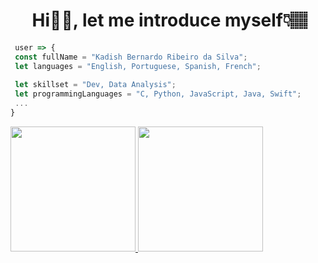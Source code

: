 <h1 align="center"> &nbsp;Hi👋🏽, let me introduce myself👇🏽 </h1>

```JavaScript
 user => {
 const fullName = "Kadish Bernardo Ribeiro da Silva";
 let languages = "English, Portuguese, Spanish, French";
 
 let skillset = "Dev, Data Analysis";
 let programmingLanguages = "C, Python, JavaScript, Java, Swift";
 ...
}
```
<a href="https://github.com/Kadish-Bernardo/github-stats">
  <img 
    height=200 
    display="flex" 
    flex-wrap="wrap"
    align-content="space-between" 
      src="https://github-readme-stats.vercel.app/api?username=Kadish-Bernardo&theme=ambient_gradient" />
</a>
<a href="https://github.com/Kadish-Bernardo/github-top-langs">
  <img 
    height=200 
    display="flex" 
    flex-wrap="wrap"
    align-content="space-between" 
      src="https://github-readme-stats.vercel.app/api/top-langs?username=Kadish-Bernardo&layout=compact&theme=ambient_gradient" />
</a>
